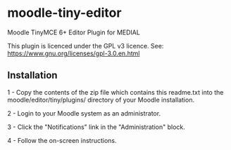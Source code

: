 # moodle-tiny-editor
Moodle TinyMCE 6+ Editor Plugin for MEDIAL

This plugin is licenced under the GPL v3 licence. See: https://www.gnu.org/licenses/gpl-3.0.en.html

Installation
------------

1 - Copy the contents of the zip file which contains this readme.txt into the moodle/editor/tiny/plugins/ directory of your
Moodle installation.

2 - Login to your Moodle system as an administrator.

3 - Click the "Notifications" link in the "Administration" block.

4 - Follow the on-screen instructions.
